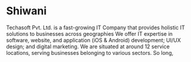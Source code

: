 # Shiwani
Techasoft Pvt. Ltd. is a fast-growing IT Company that provides holistic IT solutions to businesses across geographies We offer IT expertise in software, website, and application (iOS &amp; Android) development; UI/UX design; and digital marketing. We are situated at around 12 service locations, serving businesses belonging to various sectors. So long,
